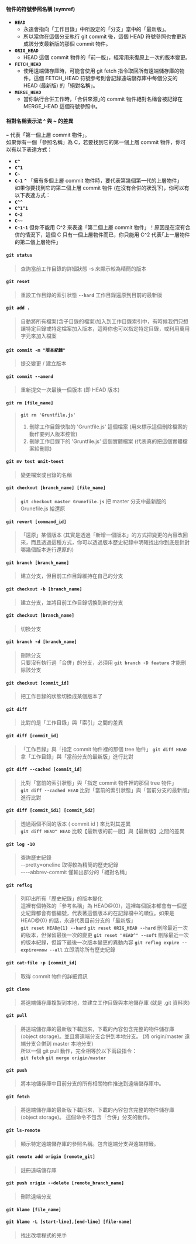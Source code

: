 #### 物件的符號參照名稱 (symref)
* **`HEAD`**
  * 永遠會指向「工作目錄」中所設定的「分支」當中的「最新版」。
  * 所以當你在這個分支執行 git commit 後，這個 HEAD 符號參照也會更新成該分支最新版的那個 commit 物件。
* **`ORIG_HEAD`**
  * HEAD 這個 commit 物件的「前一版」，經常用來復原上一次的版本變更。
* **`FETCH_HEAD`**
  * 使用遠端儲存庫時，可能會使用 git fetch 指令取回所有遠端儲存庫的物件。這個 FETCH_HEAD 符號參考則會記錄遠端儲存庫中每個分支的 HEAD (最新版) 的「絕對名稱」。
* **`MERGE_HEAD`**
  * 當你執行合併工作時，「合併來源｣的 commit 物件絕對名稱會被記錄在 MERGE_HEAD 這個符號參照中。
#### 相對名稱表示法 ^ 與 ~ 的差異
**`~`** 代表「第一個上層 commit 物件」。<br />
如果你有一個「參照名稱」為 C，若要找到它的第一個上層 commit 物件，你可以有以下表達方式：<br />
* **`C^`**
* **`C^1`**
* **`C~`**
* **`C~1`**
**`^`** 「擁有多個上層 commit 物件時，要代表第幾個第一代的上層物件」<br />
如果你要找到它的第二個上層 commit 物件 (在沒有合併的狀況下)，你可以有以下表達方式：<br />
* **`C^^`**
* **`C^1^1`**
* **`C~2`**
* **`C~~`**
* **`C~1~1`**
但你不能用 C^2 來表達「第二個上層 commit 物件」！原因是在沒有合併的情況下，這個 C 只有一個上層物件而已，你只能用 C^2 代表｢上一層物件的第二個上層物件」

#### **`git status`**
> 查詢當前工作目錄的詳細狀態
> -s 來顯示較為精簡的版本
#### **`git reset`** 
> 重設工作目錄的索引狀態
> **`--hard`** 工作目錄還原到目前的最新版
#### **`git add .`** 
> 自動將所有檔案(含子目錄的檔案)加入到工作目錄索引中，有時候我們只想讓特定目錄或特定檔案加入版本，這時你也可以指定特定目錄，或利用萬用字元來加入檔案
#### **`git commit -m "版本紀錄"`**
> 提交變更 / 建立版本
#### **`git commit --amend`**
> 重新提交一次最後一個版本 (即 HEAD 版本)
#### **`git rm [file_name]`**
> **`git rm 'Gruntfile.js'`**
> 1. 刪除工作目錄快取的 'Gruntfile.js' 這個檔案 (用來標示這個刪除檔案的動作要列入版本控管)
> 2. 刪除工作目錄下的 'Gruntfile.js' 這個實體檔案 (代表真的把這個實體檔案給刪除)
#### **`git mv test unit-teest`**
> 變更檔案或目錄的名稱
#### **`git checkout [branch_name] [file_name]`**
> **`git checkout master Grunefile.js`**
> 把 master 分支中最新版的 Grunefile.js 給還原
#### **`git revert [command_id]`**
> 「還原」某個版本 (其實是透過「新增一個版本」的方式把變更的內容改回來，而且透過這種方式，你可以透過版本歷史紀錄中明確找出你到底是針對哪幾個版本進行還原的)

#### **`git branch [branch_name]`**
> 建立分支，但目前工作目錄維持在自己的分支
#### **`git checkout -b [branch_name]`**
> 建立分支，並將目前工作目錄切換到新的分支
#### **`git checkout [branch_name]`**
> 切換分支
#### **`git branch -d [branch_name]`**
> 刪除分支<br />
> 只要沒有執行過「合併」的分支，必須用 **`git branch -D feature`** 才能刪除該分支
#### **`git checkout [commit_id]`**
> 把工作目錄的狀態切換成某個版本了

#### **`git diff`**
> 比對的是「工作目錄」與「索引」之間的差異
#### **`git diff [commit_id]`**
> 「工作目錄」與「指定 commit 物件裡的那個 tree 物件」
> **`git diff HEAD`**
> 拿「工作目錄」與「當前分支的最新版」進行比對
#### **`git diff --cached [commit_id]`**
> 比對「當前的索引狀態」與「指定 commit 物件裡的那個 tree 物件」<br />
> **`git diff --cached HEAD`**
> 比對「當前的索引狀態」與「當前分支的最新版」進行比對
#### **`git diff [commit_id1] [commit_id2]`**
> 透過兩個不同的版本 ( commit id ) 來比對其差異 <br />
> **`git diff HEAD^ HEAD`**
> 比較【最新版的前一版】與【最新版】之間的差異

#### **`git log -10`**
> 查詢歷史紀錄<br />
> --pretty=oneline 取得較為精簡的歷史紀錄<br />
> ----abbrev-commit 僅輸出部分的「絕對名稱」
#### **`git reflog`**
> 列印出所有「歷史紀錄」的版本變化<br />
> 這裡有個特殊的「參考名稱」為 HEAD@{0}，這裡每個版本都會有一個歷史紀錄都會有個編號，代表著這個版本的在記錄檔中的順位。如果是 HEAD@{0} 的話，永遠代表目前分支的「最新版」<br />
> **`git reset HEAD@{1} --hard`**
> **`git reset ORIG_HEAD --hard`**
> 刪除最近一次的版本，但保留最後一次的變更
> **`git reset "HEAD^" --soft`**
> 刪除最近一次的版本紀錄，但留下最後一次版本變更的異動內容
> **`git reflog expire --expire=now --all`**
> 立即清除所有歷史紀錄
#### **`git cat-file -p [commit_id]`**
> 取得 commit 物件的詳細資訊



#### **`git clone`**
> 將遠端儲存庫複製到本地，並建立工作目錄與本地儲存庫 (就是 .git 資料夾)
#### **`git pull`**
> 將遠端儲存庫的最新版下載回來，下載的內容包含完整的物件儲存庫(object storage)。並且將遠端分支合併到本地分支。 (將 origin/master 遠端分支合併到 master 本地分支)<br />
> 所以一個 git pull 動作，完全相等於以下兩段指令：<br />
> **`git fetch`**
> **`git merge origin/master`**
#### **`git push`**
> 將本地儲存庫中目前分支的所有相關物件推送到遠端儲存庫中。
#### **`git fetch`**
> 將遠端儲存庫的最新版下載回來，下載的內容包含完整的物件儲存庫(object storage)。 這個命令不包含「合併」分支的動作。
#### **`git ls-remote`**
> 顯示特定遠端儲存庫的參照名稱。包含遠端分支與遠端標籤。
#### **`git remote add origin [remote_git]`**
> 註冊遠端儲存庫
#### **`git push origin --delete [remote_branch_name]`**
> 刪除遠端分支
#### **`git blame [file_name]`**
#### **`git blame -L [start-line],[end-line] [file-name]`**
> 找出改壞程式的兇手

